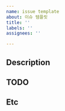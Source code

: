 ```yaml
---
name: issue template
about: 이슈 템플릿
title: ''
labels: ''
assignees: ''

---
```


## Description

## TODO

## Etc
